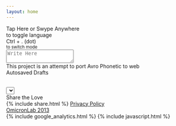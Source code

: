 ```yaml
---
layout: home
---
```


<div class="container wrapper">
	<div id="leftbar" class="leftbar">
		<div id="indicator">
			<span id="mobilehint" class="vason">Tap Here or Swype Anywhere<br>to toggle language</span>
			<div class="avrosprite indicator-bare"></div>
			<div class="avrosprite indicator-glow"></div>
		</div>
		<div class="logoleft">
			<div class="avrosprite logo"></div>
		</div>
		<div class="vason bottomfloat leftbar">
			<span>Ctrl + . (dot)</span><br>
			<small>to switch mode</small>
		</div>
	</div>
	<div id="middle">
	    <div id="main">
			<textarea id="inputor" class="inputor" placeholder="Write Here" spellcheck="false" autocapitalize="off" autocomplete="off" autocorrect="off"></textarea>
	    </div>
	</div>
	<div id="rightbar">
		<div class="logoright">
			<div class="avrosprite logo"></div>
		</div>
		<div class="vason txtright txttop">
			This project is an attempt to port Avro Phonetic to web
		</div>
		<div class="draft vason">
			<div class="centerme drafttitle">
				<span>Autosaved Drafts</span>
				<span id="insertDraft" class="btn icon-plus tapbtn"></span>
				<span id="saveDraft" class="btn icon-download tapbtn"></span>
			</div>
			<ul>
			</ul>
			<br>
			<div class="centerme draftbody">
				<select>
				</select>
				<div id="mobilebtn">
					<span id="mobEditBtn" class="icon-pencil tapbtn"></span>
					<span id="mobViewBtn" class="icon-rocket tapbtn"></span>
					<span id="mobDelBtn"  class="icon-remove tapbtn"></span>
				</div>
			</div>
		</div>
		<div class="vason share">
			Share the Love <br>
			{% include share.html %}
			<span><a href="privacy.html">Privacy Policy</a></span>
		</div>
		<div class="vason bottomfloat txtright">
			<a href="http://omicronlab.com">OmicronLab 2013</a>
		</div>
	</div>
</div>
{% include google_analytics.html %}
{% include javascript.html %}